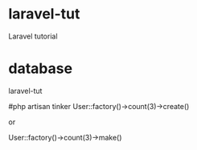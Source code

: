 # laravel-tut
Laravel tutorial


# database
laravel-tut


#php artisan tinker
User::factory()->count(3)->create()

or

User::factory()->count(3)->make()

